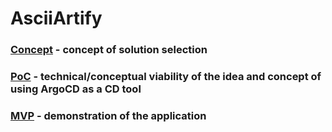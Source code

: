 # AsciiArtify

### [Concept](https://github.com/mykolapryvalov/AsciiArtify/blob/main/doc/Concept.md) - concept of solution selection

### [PoC](https://github.com/mykolapryvalov/AsciiArtify/blob/main/doc/POC.md) - technical/conceptual viability of the idea and concept of using ArgoCD as a CD tool

### [MVP](https://github.com/mykolapryvalov/AsciiArtify/blob/main/doc/MVP.md) - demonstration of the application
